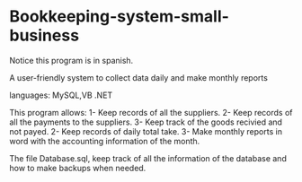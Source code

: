 Bookkeeping-system-small-business
=================================
Notice this program is in spanish.

A user-friendly system to collect data daily and make monthly reports

languages: MySQL,VB .NET


This program allows:
1- Keep records of all the suppliers.
2- Keep records of all the payments to the suppliers.
3- Keep track of the goods recivied and not payed.
2- Keep records of daily total take.
3- Make monthly reports in word with the accounting information of the month.

The file Database.sql, keep track of all the information of the database and how to make backups when needed.

